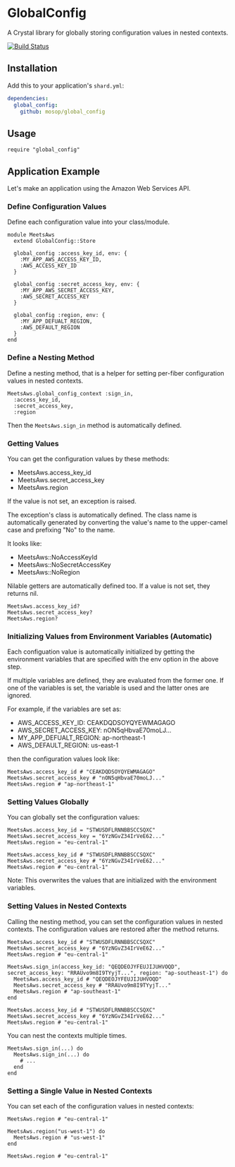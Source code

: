 # GlobalConfig

A Crystal library for globally storing configuration values in nested contexts.

[![Build Status](https://travis-ci.org/mosop/global_config.svg?branch=master)](https://travis-ci.org/mosop/global_config)

## Installation

Add this to your application's `shard.yml`:

```yaml
dependencies:
  global_config:
    github: mosop/global_config
```

## Usage

```crystal
require "global_config"
```

## Application Example

Let's make an application using the Amazon Web Services API.

### Define Configuration Values

Define each configuration value into your class/module.

```crystal
module MeetsAws
  extend GlobalConfig::Store

  global_config :access_key_id, env: {
    :MY_APP_AWS_ACCESS_KEY_ID,
    :AWS_ACCESS_KEY_ID
  }

  global_config :secret_access_key, env: {
    :MY_APP_AWS_SECRET_ACCESS_KEY,
    :AWS_SECRET_ACCESS_KEY
  }

  global_config :region, env: {
    :MY_APP_DEFUALT_REGION,
    :AWS_DEFAULT_REGION
  }
end
```

### Define a Nesting Method

Define a nesting method, that is a helper for setting per-fiber configuration values in nested contexts.

```crystal
MeetsAws.global_config_context :sign_in,
  :access_key_id,
  :secret_access_key,
  :region
```

Then the `MeetsAws.sign_in` method is automatically defined.

### Getting Values

You can get the configuration values by these methods:

* MeetsAws.access_key_id
* MeetsAws.secret_access_key
* MeetsAws.region

If the value is not set, an exception is raised.

The exception's class is automatically defined. The class name is automatically generated by converting the value's name to the upper-camel case and prefixing "No" to the name.

It looks like:

* MeetsAws::NoAccessKeyId
* MeetsAws::NoSecretAccessKey
* MeetsAws::NoRegion

Nilable getters are automatically defined too. If a value is not set, they returns nil.

```crystal
MeetsAws.access_key_id?
MeetsAws.secret_access_key?
MeetsAws.region?
```

### Initializing Values from Environment Variables (Automatic)

Each configuation value is automatically initialized by getting the environment variables that are specified with the env option in the above step.

If multiple variables are defined, they are evaluated from the former one. If one of the variables is set, the variable is used and the latter ones are ignored.

For example, if the variables are set as:

* AWS_ACCESS_KEY_ID: CEAKDQDSOYQYEWMAGAGO
* AWS_SECRET_ACCESS_KEY: nON5qHbvaE70moLJ...
* MY_APP_DEFUALT_REGION: ap-northeast-1
* AWS_DEFAULT_REGION: us-east-1

then the configuration values look like:

```crystal
MeetsAws.access_key_id # "CEAKDQDSOYQYEWMAGAGO"
MeetsAws.secret_access_key # "nON5qHbvaE70moLJ..."
MeetsAws.region # "ap-northeast-1"
```

### Setting Values Globally

You can globally set the configuration values:

```crystal
MeetsAws.access_key_id = "STWUSDFLRNNBBSCCSQXC"
MeetsAws.secret_access_key = "6YzNGvZ34IrVeE62..."
MeetsAws.region = "eu-central-1"

MeetsAws.access_key_id # "STWUSDFLRNNBBSCCSQXC"
MeetsAws.secret_access_key # "6YzNGvZ34IrVeE62..."
MeetsAws.region # "eu-central-1"
```

Note: This overwrites the values that are initialized with the environment variables.

### Setting Values in Nested Contexts

Calling the nesting method, you can set the configuration values in nested contexts. The configuration values are restored after the method returns.

```crystal
MeetsAws.access_key_id # "STWUSDFLRNNBBSCCSQXC"
MeetsAws.secret_access_key # "6YzNGvZ34IrVeE62..."
MeetsAws.region # "eu-central-1"

MeetsAws.sign_in(access_key_id: "QEQDEOJYFEUJIJUHVOQD", secret_access_key: "RRAUvo9m8I9TYyjT...", region: "ap-southeast-1") do
  MeetsAws.access_key_id # "QEQDEOJYFEUJIJUHVOQD"
  MeetsAws.secret_access_key # "RRAUvo9m8I9TYyjT..."
  MeetsAws.region # "ap-southeast-1"
end

MeetsAws.access_key_id # "STWUSDFLRNNBBSCCSQXC"
MeetsAws.secret_access_key # "6YzNGvZ34IrVeE62..."
MeetsAws.region # "eu-central-1"
```

You can nest the contexts multiple times.

```crystal
MeetsAws.sign_in(...) do
  MeetsAws.sign_in(...) do
    # ...
  end
end
```

### Setting a Single Value in Nested Contexts

You can set each of the configuration values in nested contexts:

```crystal
MeetsAws.region # "eu-central-1"

MeetsAws.region("us-west-1") do
  MeetsAws.region # "us-west-1"
end

MeetsAws.region # "eu-central-1"
```
